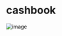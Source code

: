 # cashbook

![image](https://user-images.githubusercontent.com/37392968/164344719-c2963bde-d6f2-42f7-abc2-c1575d381193.png)
